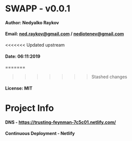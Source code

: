 # SWAPP - v0.0.1

#### Author: Nedyalko Raykov
#### Email: ned.raykov@gmail.com / nediotenev@gmail.com
<<<<<<< Updated upstream
#### Date: 06:11:2019
=======
>>>>>>> Stashed changes
#### License: MIT

# Project Info

#### DNS - https://trusting-feynman-7c5c01.netlify.com/
#### Continuous Deployment - Netlify

